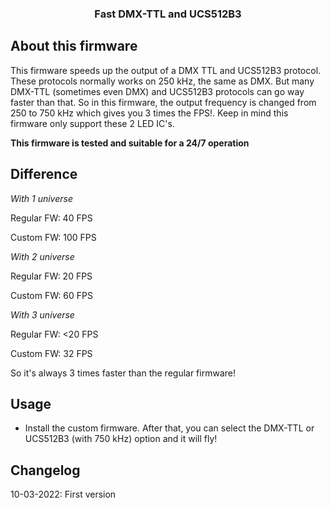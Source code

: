 <div align="center">

  <h3 align="center">Fast DMX-TTL and UCS512B3</h3>
</div>

## About this firmware 
This firmware speeds up the output of a DMX TTL and UCS512B3 protocol. These protocols normally works on 250 kHz, the same as DMX. But many DMX-TTL (sometimes even DMX) and UCS512B3
protocols can go way faster than that. So in this firmware, the output frequency is changed from 250 to 750 kHz which gives you 3 times the FPS!. Keep in mind this firmware only
support these 2 LED IC's.

**This firmware is tested and suitable for a 24/7 operation**

## Difference

_With 1 universe_

Regular FW: 40 FPS

Custom FW: 100 FPS

_With 2 universe_

Regular FW: 20 FPS

Custom FW: 60 FPS

_With 3 universe_

Regular FW: <20 FPS

Custom FW: 32 FPS

So it's always 3 times faster than the regular firmware!

## Usage

* Install the custom firmware. After that, you can select the DMX-TTL or UCS512B3 (with 750 kHz) option and it will fly!

## Changelog
10-03-2022: First version
